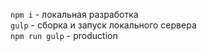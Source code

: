 `npm i` - локальная разработка    
`gulp` - сборка и запуск локального сервера     
`npm run gulp` - production     


